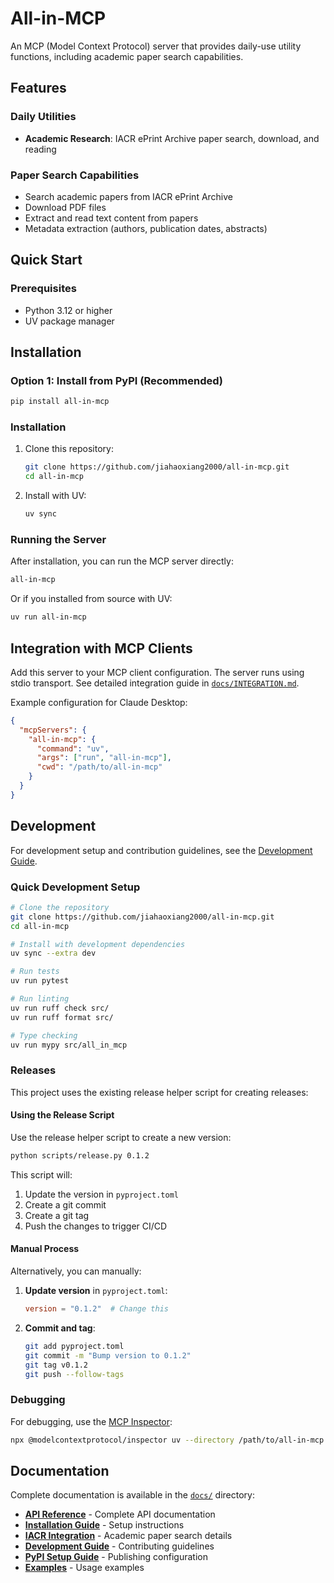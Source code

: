 # All-in-MCP

An MCP (Model Context Protocol) server that provides daily-use utility functions, including academic paper search capabilities.

## Features

### Daily Utilities

- **Academic Research**: IACR ePrint Archive paper search, download, and reading

### Paper Search Capabilities

- Search academic papers from IACR ePrint Archive
- Download PDF files
- Extract and read text content from papers
- Metadata extraction (authors, publication dates, abstracts)

## Quick Start

### Prerequisites

- Python 3.12 or higher
- UV package manager

## Installation

### Option 1: Install from PyPI (Recommended)

```bash
pip install all-in-mcp
```

### Installation

1. Clone this repository:

   ```bash
   git clone https://github.com/jiahaoxiang2000/all-in-mcp.git
   cd all-in-mcp
   ```

2. Install with UV:

   ```bash
   uv sync
   ```

### Running the Server

After installation, you can run the MCP server directly:

```bash
all-in-mcp
```

Or if you installed from source with UV:

```bash
uv run all-in-mcp
```

## Integration with MCP Clients

Add this server to your MCP client configuration. The server runs using stdio transport.
See detailed integration guide in [`docs/INTEGRATION.md`](docs/INTEGRATION.md).

Example configuration for Claude Desktop:

```json
{
  "mcpServers": {
    "all-in-mcp": {
      "command": "uv",
      "args": ["run", "all-in-mcp"],
      "cwd": "/path/to/all-in-mcp"
    }
  }
}
```

## Development

For development setup and contribution guidelines, see the [Development Guide](docs/development.md).

### Quick Development Setup

```bash
# Clone the repository
git clone https://github.com/jiahaoxiang2000/all-in-mcp.git
cd all-in-mcp

# Install with development dependencies
uv sync --extra dev

# Run tests
uv run pytest

# Run linting
uv run ruff check src/
uv run ruff format src/

# Type checking
uv run mypy src/all_in_mcp
```

### Releases

This project uses the existing release helper script for creating releases:

#### Using the Release Script

Use the release helper script to create a new version:

```bash
python scripts/release.py 0.1.2
```

This script will:

1. Update the version in `pyproject.toml`
2. Create a git commit
3. Create a git tag
4. Push the changes to trigger CI/CD

#### Manual Process

Alternatively, you can manually:

1. **Update version** in `pyproject.toml`:

   ```toml
   version = "0.1.2"  # Change this
   ```

2. **Commit and tag**:

   ```bash
   git add pyproject.toml
   git commit -m "Bump version to 0.1.2"
   git tag v0.1.2
   git push --follow-tags
   ```

### Debugging

For debugging, use the [MCP Inspector](https://github.com/modelcontextprotocol/inspector):

```bash
npx @modelcontextprotocol/inspector uv --directory /path/to/all-in-mcp run all-in-mcp
```

## Documentation

Complete documentation is available in the [`docs/`](docs/) directory:

- **[API Reference](docs/api.md)** - Complete API documentation
- **[Installation Guide](docs/installation.md)** - Setup instructions
- **[IACR Integration](docs/iacr.md)** - Academic paper search details
- **[Development Guide](docs/development.md)** - Contributing guidelines
- **[PyPI Setup Guide](docs/pypi-setup.md)** - Publishing configuration
- **[Examples](docs/examples.md)** - Usage examples
